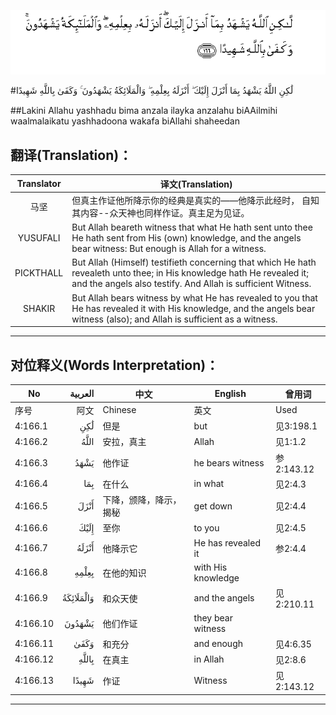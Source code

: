 ![004:166](images/004_166.gif)

#لَٰكِنِ اللَّهُ يَشْهَدُ بِمَا أَنْزَلَ إِلَيْكَ ۖ أَنْزَلَهُ بِعِلْمِهِ ۖ وَالْمَلَائِكَةُ يَشْهَدُونَ ۚ وَكَفَىٰ بِاللَّهِ شَهِيدًا 

##Lakini Allahu yashhadu bima anzala ilayka anzalahu biAAilmihi waalmalaikatu yashhadoona wakafa biAllahi shaheedan 

## 翻译(Translation)：

| Translator | 译文(Translation)                                            |
| :--------: | ------------------------------------------------------------ |
|    马坚    | 但真主作证他所降示你的经典是真实的——他降示此经时， 自知其内容--众天神也同样作证。真主足为见证。 |
|  YUSUFALI  | But Allah beareth witness that what He hath sent unto thee He hath sent from His (own) knowledge, and the angels bear witness: But enough is Allah for a witness. |
| PICKTHALL  | But Allah (Himself) testifieth concerning that which He hath revealeth unto thee; in His knowledge hath He revealed it; and the angels also testify. And Allah is sufficient Witness. |
|   SHAKIR   | But Allah bears witness by what He has revealed to you that He has revealed it with His knowledge, and the angels bear witness (also); and Allah is sufficient as a witness. |

---

## 对位释义(Words Interpretation)：

| No   | العربية | 中文    | English | 曾用词 |
| ---- | ------: | ------- | ------- | ------ |
| 序号 |    阿文 | Chinese | 英文    | Used   |
| 4:166.1  | لَٰكِنِ       | 但是                   | but                | 见3:198.1  |
| 4:166.2  | اللَّهُ      | 安拉，真主             | Allah              | 见1:1.2    |
| 4:166.3  | يَشْهَدُ      | 他作证                 | he bears witness   | 参2:143.12 |
| 4:166.4  | بِمَا       | 在什么                 | in what            | 见2:4.3    |
| 4:166.5  | أَنْزَلَ      | 下降，颁降，降示，揭秘 | get down           | 见2:4.4    |
| 4:166.6  | إِلَيْكَ      | 至你                   | to you             | 见2:4.5    |
| 4:166.7  | أَنْزَلَهُ     | 他降示它               | He has revealed it | 参2:4.4    |
| 4:166.8  | بِعِلْمِهِ     | 在他的知识             | with His knowledge |            |
| 4:166.9  | وَالْمَلَائِكَةُ | 和众天使               | and the angels     | 见2:210.11 |
| 4:166.10 | يَشْهَدُونَ    | 他们作证               | they bear witness  |            |
| 4:166.11 | وَكَفَىٰ      | 和充分                 | and enough         | 见4:6.35   |
| 4:166.12 | بِاللَّهِ     | 在真主                 | in Allah           | 见2:8.6    |
| 4:166.13 | شَهِيدًا     | 作证                   | Witness            | 见2:143.12 |

---
